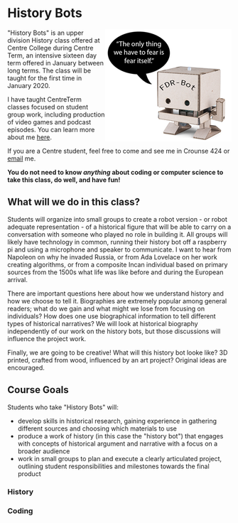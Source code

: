 # History Bots
<img align="right" src="historybotwebsite.png">

"History Bots" is an upper division History class offered at Centre College during Centre Term, an intensive sixteen day term offered in January between long terms. The class will be taught for the first time in January 2020.

I have taught CentreTerm classes focused on student group work, including production of video games and podcast episodes. You can learn more about me [here](https://profjohnharney.com/about-2/).

If you are a Centre student, feel free to come and see me in Crounse 424 or [email](mailto:john.harney@centre.edu) me.

**You do not need to know _anything_ about coding or computer science to take this class, do well, and have fun!**

## What will we do in this class?

Students will organize into small groups to create a robot version - or robot adequate representation - of a historical figure that will be able to carry on a conversation with someone who played no role in building it. All groups will likely have technology in common, running their history bot off a raspberry pi and using a microphone and speaker to communicate. I want to hear from Napoleon on why he invaded Russia, or from Ada Lovelace on her work creating algorithms, or from a composite Incan individual based on primary sources from the 1500s what life was like before and during the European arrival.

There are important questions here about how we understand history and how we choose to tell it. Biographies are extremely popular among general readers; what do we gain and what might we lose from focusing on individuals? How does one use biographical information to tell different types of historical narratives? We will look at historical biography independently of our work on the history bots, but those discussions will influence the project work.

Finally, we are going to be creative! What will this history bot looke like? 3D printed, crafted from wood, influenced by an art project? Original ideas are encouraged.

## Course Goals
Students who take "History Bots" will:
- develop skills in historical research, gaining experience in gathering different sources and choosing which materials to use
- produce a work of history (in this case the "history bot") that engages with concepts of historical argument and narrative with a focus on a broader audience
- work in small groups to plan and execute a clearly articulated project, outlining student responsibilities and milestones towards the final product



### History

### Coding


